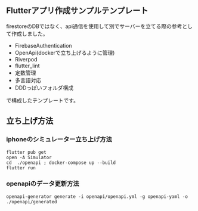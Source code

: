 ## Flutterアプリ作成サンプルテンプレート
firestoreのDBではなく、api通信を使用して別でサーバーを立てる際の参考として作成しました。

- FirebaseAuthentication
- OpenApi(dockerで立ち上げるように管理)
- Riverpod
- flutter_lint
- 定数管理
- 多言語対応
- DDDっぽいフォルダ構成

で構成したテンプレートです。

## 立ち上げ方法
### iphoneのシミュレーター立ち上げ方法

```
flutter pub get
open -A Simulator
cd  ./openapi ; docker-compose up --build
flutter run
```

### openapiのデータ更新方法
```
openapi-generator generate -i openapi/openapi.yml -g openapi-yaml -o ./openapi/generated
```